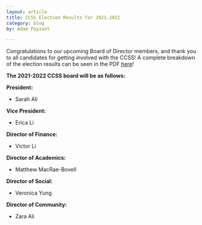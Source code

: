 ```yaml
---
layout: article
title: CCSS Election Results for 2021-2022
category: blog
by: Adam Payzant

---
```


Congratulations to our upcoming Board of Director members, and thank you to all candidates for getting involved with the CCSS! A complete breakdown of the election results can be seen in the PDF <a href="/slides/CCSS_2021_Election_Results_.pdf" target="_blank">here</a>!

**The 2021-2022 CCSS board will be as follows:**

**President:**
- Sarah Ali

**Vice President:**
- Erica Li

**Director of Finance:**
- Victor Li

**Director of Academics:**
- Matthew MacRae-Bovell

**Director of Social:**
- Veronica Yung

**Director of Community:**
- Zara Ali